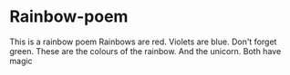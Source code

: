 # Rainbow-poem
This is a rainbow poem
Rainbows
are
red.
Violets
are
blue.
Don't forget green.
These are the colours of the rainbow.
And the unicorn.
Both have magic
